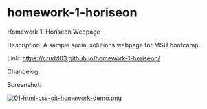 # homework-1-horiseon
Homework 1: Horiseon Webpage

Description: A sample social solutions webpage for MSU bootcamp.

Link: https://crudd03.github.io/homework-1-horiseon/

Changelog:


Screenshot:

[![01-html-css-git-homework-demo.png](https://i.postimg.cc/7bvPTLVM/01-html-css-git-homework-demo.png)](https://postimg.cc/kRcP0qLB)

